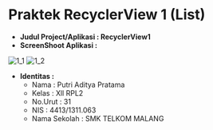 # Praktek RecyclerView 1 (List) 
* **Judul Project/Aplikasi :  RecyclerView1**
* **ScreenShoot Aplikasi :**

![1_1](https://cloud.githubusercontent.com/assets/21299876/19878209/49befe0a-9fa3-11e6-9586-fd1cad21919e.JPG)
![1_2](https://cloud.githubusercontent.com/assets/21299876/19878208/498d0b20-9fa3-11e6-9a50-844d41125d3f.JPG)

* **Identitas :**
    -  Nama         : Putri Aditya Pratama
    -  Kelas        : Xll RPL2
    -  No.Urut      : 31
    -  NIS          : 4413/1311.063
    -  Nama Sekolah : SMK TELKOM MALANG
